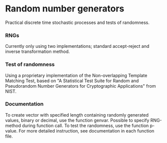 # Random number generators
Practical discrete time stochastic processes and tests of randomness.

### RNGs
Currently only using two implementations; standard accept-reject and inverse transformation method.

### Test of randomness
Using a proprietary implementation of the Non-overlapping Template Matching Test, based on "A Statistical Test Suite for Random and Pseudorandom Number Generators for Cryptographic Applications" from NIST.

### Documentation
To create vector with specified length containing randomly generated values, binary or decimal, use the function genvar. Possible to specify RNG-method during function call. To test the randomness, use the function p-value. For more detailed instruction, see documentation in each function file.
